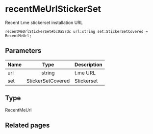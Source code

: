 # recentMeUrlStickerSet
Recent t.me stickerset installation URL

```
recentMeUrlStickerSet#bc0a57dc url:string set:StickerSetCovered = RecentMeUrl;
```

## Parameters
| Name | Type | Description |
| ---- | :----: | ----------- |
| url | string | t.me URL |
| set | StickerSetCovered | Stickerset |


## Type
RecentMeUrl

## Related pages
